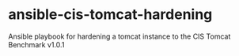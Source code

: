 # ansible-cis-tomcat-hardening
Ansible playbook for hardening a tomcat instance to the CIS Tomcat Benchmark v1.0.1

